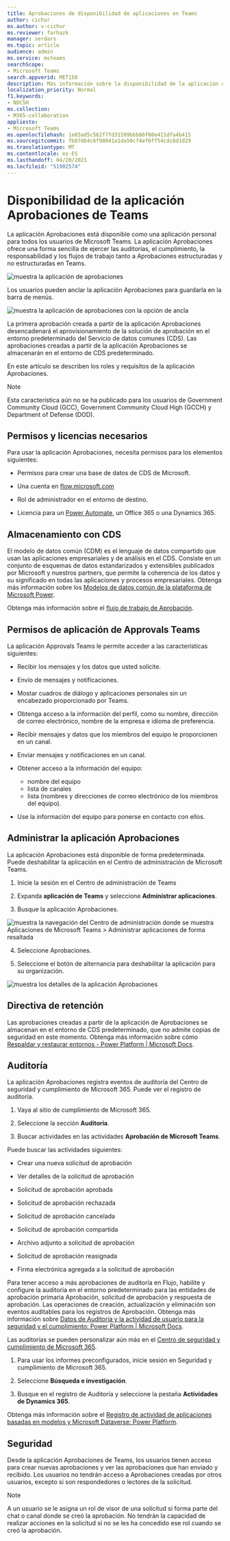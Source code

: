 ```yaml
---
title: Aprobaciones de disponibilidad de aplicaciones en Teams
author: cichur
ms.author: v-cichur
ms.reviewer: farhazk
manager: serdars
ms.topic: article
audience: admin
ms.service: msteams
searchScope:
- Microsoft Teams
search.appverid: MET150
description: Más información sobre la disponibilidad de la aplicación de aprobaciones en Microsoft Teams.
localization_priority: Normal
f1.keywords:
- NOCSH
ms.collection:
- M365-collaboration
appliesto:
- Microsoft Teams
ms.openlocfilehash: 1e03ad5c562f7fd31599bbb86f08e411dfa4b415
ms.sourcegitcommit: fb87d64c6f98041a1da50cf4ef6ff54cdc8d1d29
ms.translationtype: MT
ms.contentlocale: es-ES
ms.lasthandoff: 04/20/2021
ms.locfileid: "51902574"
---
```

# <a name="teams-approvals-app-availability"></a>Disponibilidad de la aplicación Aprobaciones de Teams

La aplicación Aprobaciones está disponible como una aplicación personal para todos los usuarios de Microsoft Teams.
La aplicación Aprobaciones ofrece una forma sencilla de ejercer las auditorías, el cumplimiento, la responsabilidad y los flujos de trabajo tanto a Aprobaciones estructuradas y no estructuradas en Teams.

 ![muestra la aplicación de aprobaciones](media/approvals-selection.png)

Los usuarios pueden anclar la aplicación Aprobaciones para guardarla en la barra de menús.

 ![muestra la aplicación de aprobaciones con la opción de ancla](media/approvalApp-pin.png)

La primera aprobación creada a partir de la aplicación Aprobaciones desencadenará el aprovisionamiento de la solución de aprobación en el entorno predeterminado del Servicio de datos comunes (CDS). Las aprobaciones creadas a partir de la aplicación Aprobaciones se almacenarán en el entorno de CDS predeterminado.

En este artículo se describen los roles y requisitos de la aplicación Aprobaciones.

> [!NOTE]
> Esta característica aún no se ha publicado para los usuarios de Government Community Cloud (GCC), Government Community Cloud High (GCCH) y Department of Defense (DOD).

## <a name="required-permissions-and-licenses"></a>Permisos y licencias necesarios

Para usar la aplicación Aprobaciones, necesita permisos para los elementos siguientes:

- Permisos para crear una base de datos de CDS de Microsoft.

- Una cuenta en [flow.microsoft.com](https://flow.microsoft.com/)

- Rol de administrador en el entorno de destino.

- Licencia para un [Power Automate](/power-automate/get-started-approvals), un Office 365 o una Dynamics 365.

## <a name="storage-with-cds"></a>Almacenamiento con CDS

El modelo de datos común (CDM) es el lenguaje de datos compartido que usan las aplicaciones empresariales y de análisis en el CDS. Consiste en un conjunto de esquemas de datos estandarizados y extensibles publicados por Microsoft y nuestros partners, que permite la coherencia de los datos y su significado en todas las aplicaciones y procesos empresariales. Obtenga más información sobre los [Modelos de datos común de la plataforma de Microsoft Power](/power-automate/get-started-approvals).

Obtenga más información sobre el [flujo de trabajo de Aprobación](/power-automate/modern-approvals).

## <a name="approvals-teams-app-permissions"></a>Permisos de aplicación de Approvals Teams

La aplicación Approvals Teams le permite acceder a las características siguientes:

- Recibir los mensajes y los datos que usted solicite.

- Envío de mensajes y notificaciones.

- Mostar cuadros de diálogo y aplicaciones personales sin un encabezado proporcionado por Teams.

- Obtenga acceso a la información del perfil, como su nombre, dirección de correo electrónico, nombre de la empresa e idioma de preferencia.

- Recibir mensajes y datos que los miembros del equipo le proporcionen en un canal.

- Enviar mensajes y notificaciones en un canal.

- Obtener acceso a la información del equipo:
  - nombre del equipo
  - lista de canales
  - lista (nombres y direcciones de correo electrónico de los miembros del equipo).

- Use la información del equipo para ponerse en contacto con ellos.

## <a name="disable-the-approvals-app"></a>Administrar la aplicación Aprobaciones

La aplicación Aprobaciones está disponible de forma predeterminada. Puede deshabilitar la aplicación en el Centro de administración de Microsoft Teams.

  1. Inicie la sesión en el Centro de administración de Teams

  2. Expanda **aplicación de Teams** y seleccione **Administrar aplicaciones**.

  3. Busque la aplicación Aprobaciones.

![muestra la navegación del Centro de administración donde se muestra Aplicaciones de Microsoft Teams > Administrar aplicaciones de forma resaltada](media/manage-approval-apps.png)

  4. Seleccione Aprobaciones.

  5. Seleccione el botón de alternancia para deshabilitar la aplicación para su organización.

![muestra los detalles de la aplicación Aprobaciones](media/approvals-details.png)

## <a name="retention-policy"></a>Directiva de retención

Las aprobaciones creadas a partir de la aplicación de Aprobaciones se almacenan en el entorno de CDS predeterminado, que no admite copias de seguridad en este momento. Obtenga más información sobre cómo [Respaldar y restaurar entornos - Power Platform \| Microsoft Docs](/power-platform/admin/backup-restore-environments).

## <a name="auditing"></a>Auditoría

La aplicación Aprobaciones registra eventos de auditoría del Centro de seguridad y cumplimiento de Microsoft 365. Puede ver el registro de auditoría.

1. Vaya al sitio de cumplimiento de Microsoft 365.

2. Seleccione la sección **Auditoría**.

3. Buscar actividades en las actividades **Aprobación de Microsoft Teams**.

Puede buscar las actividades siguientes:

- Crear una nueva solicitud de aprobación

- Ver detalles de la solicitud de aprobación

- Solicitud de aprobación aprobada

- Solicitud de aprobación rechazada

- Solicitud de aprobación cancelada

- Solicitud de aprobación compartida

- Archivo adjunto a solicitud de aprobación

- Solicitud de aprobación reasignada

- Firma electrónica agregada a la solicitud de aprobación

Para tener acceso a más aprobaciones de auditoría en Flujo, habilite y configure la auditoría en el entorno predeterminado para las entidades de aprobación primaria Aprobación, solicitud de aprobación y respuesta de aprobación. Las operaciones de creación, actualización y eliminación son eventos auditables para los registros de Aprobación. Obtenga más información sobre [Datos de Auditoría y la actividad de usuario para la seguridad y el cumplimiento: Power Platform \| Microsoft Docs](/power-platform/admin/audit-data-user-activity).

Las auditorías se pueden personalizar aún más en el [Centro de seguridad y cumplimiento de Microsoft 365](https://support.office.com/article/go-to-the-office-365-security-compliance-center-7e696a40-b86b-4a20-afcc-559218b7b1b8?ui=en-US&rs=en-US&ad=US).

1. Para usar los informes preconfigurados, inicie sesión en Seguridad y cumplimiento de Microsoft 365.

2. Seleccione **Búsqueda e investigación**.

3. Busque en el registro de Auditoría y seleccione la pestaña **Actividades de Dynamics 365**.

Obtenga más información sobre el [Registro de actividad de aplicaciones basadas en modelos y Microsoft Dataverse: Power Platform](/power-platform/admin/enable-use-comprehensive-auditing).

## <a name="security"></a>Seguridad

Desde la aplicación Aprobaciones de Teams, los usuarios tienen acceso para crear nuevas aprobaciones y ver las aprobaciones que han enviado y recibido. Los usuarios no tendrán acceso a Aprobaciones creadas por otros usuarios, excepto si son respondedores o lectores de la solicitud.

> [!Note]
> A un usuario se le asigna un rol de visor de una solicitud si forma parte del chat o canal donde se creó la aprobación. No tendrán la capacidad de realizar acciones en la solicitud si no se les ha concedido ese rol cuando se creó la aprobación.